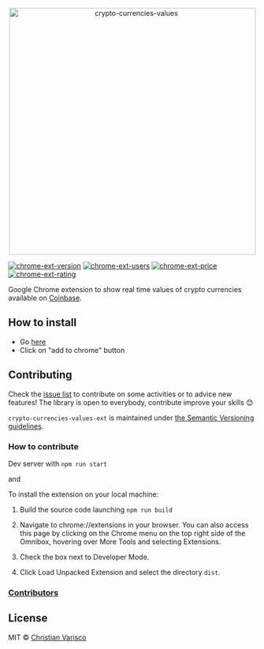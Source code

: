 <p align="center">
  <img src="https://github.com/CVarisco/crypto-currencies-values-ext/tree/master/src/assets/images/LOGO.png" width="500" alt="crypto-currencies-values"/>
</p>

<p align="center">

[![chrome-ext-version](https://img.shields.io/chrome-web-store/v/mdhjlfjkejlopnnhpddgknbapmojkgip.svg)](https://chrome.google.com/webstore/detail/crypto-currencies-values/mdhjlfjkejlopnnhpddgknbapmojkgip)
[![chrome-ext-users](https://img.shields.io/chrome-web-store/users/mdhjlfjkejlopnnhpddgknbapmojkgip.svg)](https://chrome.google.com/webstore/detail/crypto-currencies-values/mdhjlfjkejlopnnhpddgknbapmojkgip)
[![chrome-ext-price](https://img.shields.io/chrome-web-store/price/mdhjlfjkejlopnnhpddgknbapmojkgip.svg)](https://chrome.google.com/webstore/detail/crypto-currencies-values/mdhjlfjkejlopnnhpddgknbapmojkgip)
[![chrome-ext-rating](https://img.shields.io/chrome-web-store/rating/mdhjlfjkejlopnnhpddgknbapmojkgip.svg)](https://chrome.google.com/webstore/detail/crypto-currencies-values/mdhjlfjkejlopnnhpddgknbapmojkgip)

</p>

Google Chrome extension to show real time values of crypto currencies available on [Coinbase](https://www.coinbase.com/).

## How to install

- Go [here](https://chrome.google.com/webstore/detail/crypto-currencies-values/mdhjlfjkejlopnnhpddgknbapmojkgip)
- Click on "add to chrome" button

## Contributing

Check the [issue list](https://github.com/CVarisco/crypto-currencies-values-ext/issues) to contribute on some activities or to advice new features!
The library is open to everybody, contribute improve your skills 😊  

`crypto-currencies-values-ext` is maintained under [the Semantic Versioning guidelines](http://semver.org/).


### How to contribute

Dev server with `npm run start`

and

To install the extension on your local machine:

1) Build the source code launching `npm run build`

2) Navigate to chrome://extensions in your browser. You can also access this page by clicking on the Chrome menu on the top right side of the Omnibox, hovering over More Tools and selecting Extensions.

3) Check the box next to Developer Mode.

4) Click Load Unpacked Extension and select the directory `dist`.

### [Contributors](https://github.com/CVarisco/crypto-currencies-values-ext/graphs/contributors)

## License

MIT © [Christian Varisco](https://github.com/CVarisco)
